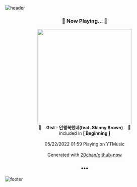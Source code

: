 ![header](https://capsule-render.vercel.app/api?type=wave&height=170&section=header&text=Hi.%20I'm%20SHIFT&fontColor=090707&fontAlignX=45&fontAlignY=65&fontSize=100)

<h3 align="center">🎵 Now Playing... 🎵</h3>
<p align="center">
  <a href="https://music.youtube.com/watch?v=27_PeJUawZI">
    <img width="300" src="https://lh3.googleusercontent.com/xYh7NdmqmB3k15V7CnTosgv67AFqQo-xxoJQo05Oo1yXy4zLv2eOBVKKeytby6pi7HtXuwDrKK39Wphy">
  </a>
  <br>
  🎵&nbsp&nbsp&nbsp <b>Gist - 안행복했네(feat. Skinny Brown)</b> &nbsp&nbsp&nbsp🎵
  <br>
  included in <b>[ Beginning ]</b>
  
  <br />
  <br />
  05/22/2022 01:59 Playing on YTMusic
  <br />
  <br />
  Generated with <a href="https://github.com/20chan/github-now">20chan/github-now</a>
</p>

<h3 align="center">•••</h3>

![footer](https://capsule-render.vercel.app/api?type=wave&height=150&section=footer)
